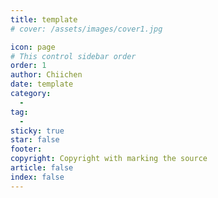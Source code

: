```yaml
---
title: template
# cover: /assets/images/cover1.jpg

icon: page
# This control sidebar order
order: 1
author: Chiichen
date: template
category:
  -
tag:
  -
sticky: true
star: false
footer:
copyright: Copyright with marking the source
article: false
index: false
---
```

